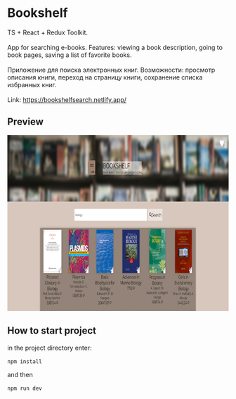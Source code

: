 # Bookshelf
TS + React + Redux Toolkit.  
<br />
App for searching e-books. Features: viewing a book description, going to book pages, saving a list of favorite books.  
<br />
Приложение для поиска электронных книг. Возможности: просмотр описания книги, переход на страницу книги, сохранение списка избранных книг.  
<br />
Link: https://bookshelfsearch.netlify.app/

## Preview

<img src="./src/assets/images/preview.PNG" alt="preview" width="1400" height="400">

## How to start project

in the project directory enter:

```js
npm install
```

and then

```js
npm run dev
```
